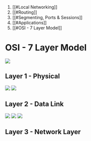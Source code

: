 1. [[#Local Networking]]
2. [[#Routing]]
3. [[#Segmenting, Ports & Sessions]]
4. [[#Applications]]
5. [[#OSI - 7 Layer Model]]

# OSI - 7 Layer Model

![](Screenshot%202024-03-08%20at%209.38.49%20PM.png)

## Layer 1 - Physical

![](Pasted%20image%2020240308214620.png)
![](Pasted%20image%2020240308214910.png)

## Layer 2 - Data Link

![](Pasted%20image%2020240308215712.png)
![](Pasted%20image%2020240308220444.png)
![](Pasted%20image%2020240308220951.png)

## Layer 3 - Network Layer
